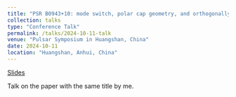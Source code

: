 ```yaml
---
title: "PSR B0943+10: mode switch, polar cap geometry, and orthogonally polarized radiation"
collection: talks
type: "Conference Talk"
permalink: /talks/2024-10-11-talk
venue: "Pulsar Symposium in Huangshan, China"
date: 2024-10-11
location: "Huangshan, Anhui, China"
---
```


[Slides](http://academicpages.github.io/files/B0943+10_202410_Shunshun_V2.pdf)

Talk on the paper with the same title by me.
